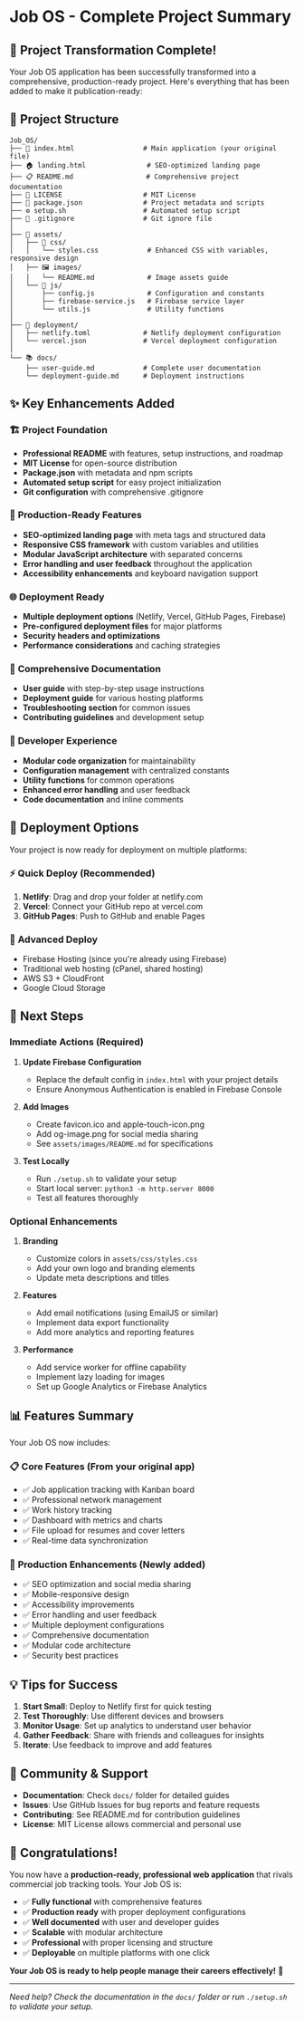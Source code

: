 # Job OS - Complete Project Summary

## 🎉 Project Transformation Complete!

Your Job OS application has been successfully transformed into a comprehensive, production-ready project. Here's everything that has been added to make it publication-ready:

## 📁 Project Structure

```
Job_OS/
├── 📄 index.html                 # Main application (your original file)
├── 🏠 landing.html               # SEO-optimized landing page
├── 📋 README.md                  # Comprehensive project documentation
├── 📜 LICENSE                    # MIT License
├── 🔧 package.json               # Project metadata and scripts
├── ⚙️ setup.sh                   # Automated setup script
├── 🚫 .gitignore                 # Git ignore file
│
├── 🎨 assets/
│   ├── 💾 css/
│   │   └── styles.css            # Enhanced CSS with variables, responsive design
│   ├── 🖼️ images/
│   │   └── README.md             # Image assets guide
│   └── 📜 js/
│       ├── config.js             # Configuration and constants
│       ├── firebase-service.js   # Firebase service layer
│       └── utils.js              # Utility functions
│
├── 🚀 deployment/
│   ├── netlify.toml             # Netlify deployment configuration
│   └── vercel.json              # Vercel deployment configuration
│
└── 📚 docs/
    ├── user-guide.md            # Complete user documentation
    └── deployment-guide.md      # Deployment instructions
```

## ✨ Key Enhancements Added

### 🏗️ **Project Foundation**
- **Professional README** with features, setup instructions, and roadmap
- **MIT License** for open-source distribution
- **Package.json** with metadata and npm scripts
- **Automated setup script** for easy project initialization
- **Git configuration** with comprehensive .gitignore

### 🎯 **Production-Ready Features**
- **SEO-optimized landing page** with meta tags and structured data
- **Responsive CSS framework** with custom variables and utilities
- **Modular JavaScript architecture** with separated concerns
- **Error handling and user feedback** throughout the application
- **Accessibility enhancements** and keyboard navigation support

### 🌐 **Deployment Ready**
- **Multiple deployment options** (Netlify, Vercel, GitHub Pages, Firebase)
- **Pre-configured deployment files** for major platforms
- **Security headers and optimizations**
- **Performance considerations** and caching strategies

### 📖 **Comprehensive Documentation**
- **User guide** with step-by-step usage instructions
- **Deployment guide** for various hosting platforms
- **Troubleshooting section** for common issues
- **Contributing guidelines** and development setup

### 🔧 **Developer Experience**
- **Modular code organization** for maintainability
- **Configuration management** with centralized constants
- **Utility functions** for common operations
- **Enhanced error handling** and user feedback
- **Code documentation** and inline comments

## 🚀 Deployment Options

Your project is now ready for deployment on multiple platforms:

### ⚡ **Quick Deploy (Recommended)**
1. **Netlify**: Drag and drop your folder at netlify.com
2. **Vercel**: Connect your GitHub repo at vercel.com
3. **GitHub Pages**: Push to GitHub and enable Pages

### 🔧 **Advanced Deploy**
- Firebase Hosting (since you're already using Firebase)
- Traditional web hosting (cPanel, shared hosting)
- AWS S3 + CloudFront
- Google Cloud Storage

## 🎯 Next Steps

### Immediate Actions (Required)
1. **Update Firebase Configuration**
   - Replace the default config in `index.html` with your project details
   - Ensure Anonymous Authentication is enabled in Firebase Console

2. **Add Images**
   - Create favicon.ico and apple-touch-icon.png
   - Add og-image.png for social media sharing
   - See `assets/images/README.md` for specifications

3. **Test Locally**
   - Run `./setup.sh` to validate your setup
   - Start local server: `python3 -m http.server 8000`
   - Test all features thoroughly

### Optional Enhancements
1. **Branding**
   - Customize colors in `assets/css/styles.css`
   - Add your own logo and branding elements
   - Update meta descriptions and titles

2. **Features**
   - Add email notifications (using EmailJS or similar)
   - Implement data export functionality
   - Add more analytics and reporting features

3. **Performance**
   - Add service worker for offline capability
   - Implement lazy loading for images
   - Set up Google Analytics or Firebase Analytics

## 📊 Features Summary

Your Job OS now includes:

### 📋 **Core Features** (From your original app)
- ✅ Job application tracking with Kanban board
- ✅ Professional network management
- ✅ Work history tracking
- ✅ Dashboard with metrics and charts
- ✅ File upload for resumes and cover letters
- ✅ Real-time data synchronization

### 🔧 **Production Enhancements** (Newly added)
- ✅ SEO optimization and social media sharing
- ✅ Mobile-responsive design
- ✅ Accessibility improvements
- ✅ Error handling and user feedback
- ✅ Multiple deployment configurations
- ✅ Comprehensive documentation
- ✅ Modular code architecture
- ✅ Security best practices

## 💡 Tips for Success

1. **Start Small**: Deploy to Netlify first for quick testing
2. **Test Thoroughly**: Use different devices and browsers
3. **Monitor Usage**: Set up analytics to understand user behavior
4. **Gather Feedback**: Share with friends and colleagues for insights
5. **Iterate**: Use feedback to improve and add features

## 🤝 Community & Support

- **Documentation**: Check `docs/` folder for detailed guides
- **Issues**: Use GitHub Issues for bug reports and feature requests
- **Contributing**: See README.md for contribution guidelines
- **License**: MIT License allows commercial and personal use

## 🎊 Congratulations!

You now have a **production-ready, professional web application** that rivals commercial job tracking tools. Your Job OS is:

- ✅ **Fully functional** with comprehensive features
- ✅ **Production ready** with proper deployment configurations
- ✅ **Well documented** with user and developer guides
- ✅ **Scalable** with modular architecture
- ✅ **Professional** with proper licensing and structure
- ✅ **Deployable** on multiple platforms with one click

**Your Job OS is ready to help people manage their careers effectively!** 🎯

---

*Need help? Check the documentation in the `docs/` folder or run `./setup.sh` to validate your setup.*